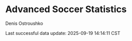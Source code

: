 # Advanced Soccer Statistics
Denis Ostroushko

<!-- gfm -->

Last successful data update: 2025-09-19 14:14:11 CST
